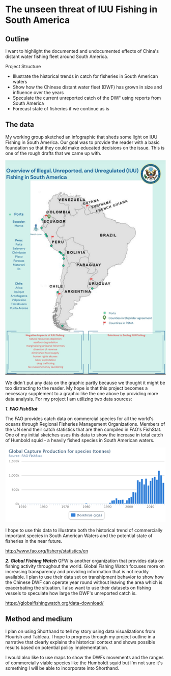 #  The unseen threat of IUU Fishing in South America
##  Outline

I want to highlight the documented and undocumented effects of China's distant water fishing fleet around South America.

Project Structure
- Illustrate the historical trends in catch for fisheries in South American waters
- Show how the Chinese distant water fleet (DWF) has grown in size and influence over the years
- Speculate the current unreported catch of the DWF using reports from South America
- Forecast state of fisheries if we continue as is

## The data

My working group sketched an infographic that sheds some light on IUU Fishing in South America. Our goal was to provide the reader with a basic foundation so that they could make educated decisions on the issue. This is one of the rough drafts that we came up with.

![](https://github.com/mattko517/portfolio/blob/main/IUU%20Fishing%20Infographic%20Rough.png?raw=true)

We didn't put any data on the graphic partly because we thought it might be too distracting to the reader. My hope is that this project becomes a necessary supplement to a graphic like the one above by providing more data analysis. For my project I am utilizing two data sources:

***1. FAO FishStat***

The FAO provides catch data on commercial species for all the world's oceans through Regional Fisheries Management Organizations. Members of the UN send their catch statistics that are then compiled in FAO's FishStat. One of my initial sketches uses this data to show the increase in total catch of Humbold squid - a heavily fished species in South American waters.

![](https://github.com/mattko517/portfolio/blob/main/Global%20Capture%20Production%20Humboldt.png?raw=true)

I hope to use this data to illustrate both the historical trend of commercially important species in South American Waters and the potential state of fisheries in the near future. 

<http://www.fao.org/fishery/statistics/en>

***2. Global Fishing Watch***
GFW is another organization that provides data on fishing activity throughout the world. Global Fishing Watch focuses more on increasing transparency and providing information that is not readily available. I plan to use their data set on transhipment behavior to show how the Chinese DWF can operate year round without leaving the area which is exacerbating the situation. I also want to use their datasets on fishing vessels to speculate how large the DWF's unreported catch is.

<https://globalfishingwatch.org/data-download/>

## Method and medium

I plan on using Shorthand to tell my story using data visualizations from Flourish and Tableau. I hope to progress through my project outline in a narrative that clearly explains the historical context and shows possible results based on potential policy implementation.

I would also like to use maps to show the DWFs movements and the ranges of commercially viable species like the Humboldt squid but I'm not sure it's something I will be able to incorporate into Shorthand. 


